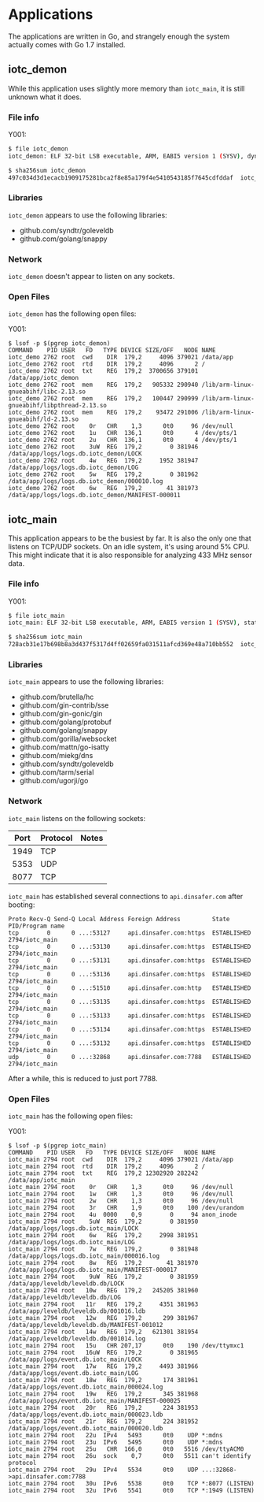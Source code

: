 # Applications

The applications are written in Go, and strangely enough the system actually comes with Go 1.7 installed.


## iotc_demon

While this application uses slightly more memory than `iotc_main`, it is still unknown what it does.


### File info

Y001:
```bash
$ file iotc_demon
iotc_demon: ELF 32-bit LSB executable, ARM, EABI5 version 1 (SYSV), dynamically linked, interpreter /lib/ld-linux-armhf.so.3, Go BuildID=2e4bcfdcdad47fb201ff66632407e15706f43abe, stripped

$ sha256sum iotc_demon
497c034d3d1ecacb1909175281bca2f8e85a179f4e5410543185f7645cdfddaf  iotc_demon
```

### Libraries

`iotc_demon` appears to use the following libraries:

* github.com/syndtr/goleveldb
* github.com/golang/snappy


### Network

`iotc_demon` doesn't appear to listen on any sockets.


### Open Files

`iotc_demon` has the following open files:

Y001:
```
$ lsof -p $(pgrep iotc_demon)
COMMAND    PID USER   FD   TYPE DEVICE SIZE/OFF   NODE NAME
iotc_demo 2762 root  cwd    DIR  179,2     4096 379021 /data/app
iotc_demo 2762 root  rtd    DIR  179,2     4096      2 /
iotc_demo 2762 root  txt    REG  179,2  3700656 379101 /data/app/iotc_demon
iotc_demo 2762 root  mem    REG  179,2   905332 290940 /lib/arm-linux-gnueabihf/libc-2.13.so
iotc_demo 2762 root  mem    REG  179,2   100447 290999 /lib/arm-linux-gnueabihf/libpthread-2.13.so
iotc_demo 2762 root  mem    REG  179,2    93472 291006 /lib/arm-linux-gnueabihf/ld-2.13.so
iotc_demo 2762 root    0r   CHR    1,3      0t0     96 /dev/null
iotc_demo 2762 root    1u   CHR  136,1      0t0      4 /dev/pts/1
iotc_demo 2762 root    2u   CHR  136,1      0t0      4 /dev/pts/1
iotc_demo 2762 root    3uW  REG  179,2        0 381946 /data/app/logs/logs.db.iotc_demon/LOCK
iotc_demo 2762 root    4w   REG  179,2     1952 381947 /data/app/logs/logs.db.iotc_demon/LOG
iotc_demo 2762 root    5w   REG  179,2        0 381962 /data/app/logs/logs.db.iotc_demon/000010.log
iotc_demo 2762 root    6w   REG  179,2       41 381973 /data/app/logs/logs.db.iotc_demon/MANIFEST-000011
```

## iotc_main

This application appears to be the busiest by far. It is also the only one that listens on TCP/UDP sockets. On an idle system, it's using around 5% CPU. This might indicate that it is also responsible for analyzing 433 MHz sensor data.

### File info

Y001:
```bash
$ file iotc_main
iotc_main: ELF 32-bit LSB executable, ARM, EABI5 version 1 (SYSV), statically linked, Go BuildID=6777c3c4a579d058626c5d708bf783959aafa98f, stripped

$ sha256sum iotc_main 
728acb31e17b698b8a3d437f5317d4ff02659fa031511afcd369e48a710bb552  iotc_main
```


### Libraries

`iotc_main` appears to use the following libraries:

* github.com/brutella/hc
* github.com/gin-contrib/sse
* github.com/gin-gonic/gin
* github.com/golang/protobuf
* github.com/golang/snappy
* github.com/gorilla/websocket
* github.com/mattn/go-isatty
* github.com/miekg/dns
* github.com/syndtr/goleveldb
* github.com/tarm/serial
* github.com/ugorji/go


### Network

`iotc_main` listens on the following sockets:

| Port | Protocol | Notes |
| ---- | -------- | ----- |
| 1949 | TCP      |
| 5353 | UDP      |
| 8077 | TCP      |

`iotc_main` has established several connections to `api.dinsafer.com` after booting:

```
Proto Recv-Q Send-Q Local Address Foreign Address         State       PID/Program name
tcp        0      0 ...:53127     api.dinsafer.com:https  ESTABLISHED 2794/iotc_main  
tcp        0      0 ...:53130     api.dinsafer.com:https  ESTABLISHED 2794/iotc_main  
tcp        0      0 ...:53131     api.dinsafer.com:https  ESTABLISHED 2794/iotc_main  
tcp        0      0 ...:53136     api.dinsafer.com:https  ESTABLISHED 2794/iotc_main  
tcp        0      0 ...:51510     api.dinsafer.com:http   ESTABLISHED 2794/iotc_main  
tcp        0      0 ...:53135     api.dinsafer.com:https  ESTABLISHED 2794/iotc_main  
tcp        0      0 ...:53133     api.dinsafer.com:https  ESTABLISHED 2794/iotc_main  
tcp        0      0 ...:53134     api.dinsafer.com:https  ESTABLISHED 2794/iotc_main  
tcp        0      0 ...:53132     api.dinsafer.com:https  ESTABLISHED 2794/iotc_main  
udp        0      0 ...:32868     api.dinsafer.com:7788   ESTABLISHED 2794/iotc_main  
```
After a while, this is reduced to just port 7788.

### Open Files

`iotc_main` has the following open files:

Y001:
```
$ lsof -p $(pgrep iotc_main)
COMMAND    PID USER   FD   TYPE DEVICE SIZE/OFF   NODE NAME
iotc_main 2794 root  cwd    DIR  179,2     4096 379021 /data/app
iotc_main 2794 root  rtd    DIR  179,2     4096      2 /
iotc_main 2794 root  txt    REG  179,2 12302920 282242 /data/app/iotc_main
iotc_main 2794 root    0r   CHR    1,3      0t0     96 /dev/null
iotc_main 2794 root    1w   CHR    1,3      0t0     96 /dev/null
iotc_main 2794 root    2w   CHR    1,3      0t0     96 /dev/null
iotc_main 2794 root    3r   CHR    1,9      0t0    100 /dev/urandom
iotc_main 2794 root    4u  0000    0,9        0     94 anon_inode
iotc_main 2794 root    5uW  REG  179,2        0 381950 /data/app/logs/logs.db.iotc_main/LOCK
iotc_main 2794 root    6w   REG  179,2     2998 381951 /data/app/logs/logs.db.iotc_main/LOG
iotc_main 2794 root    7w   REG  179,2        0 381948 /data/app/logs/logs.db.iotc_main/000016.log
iotc_main 2794 root    8w   REG  179,2       41 381970 /data/app/logs/logs.db.iotc_main/MANIFEST-000017
iotc_main 2794 root    9uW  REG  179,2        0 381959 /data/app/leveldb/leveldb.db/LOCK
iotc_main 2794 root   10w   REG  179,2   245205 381960 /data/app/leveldb/leveldb.db/LOG
iotc_main 2794 root   11r   REG  179,2     4351 381963 /data/app/leveldb/leveldb.db/001016.ldb
iotc_main 2794 root   12w   REG  179,2      299 381967 /data/app/leveldb/leveldb.db/MANIFEST-001012
iotc_main 2794 root   14w   REG  179,2   621301 381954 /data/app/leveldb/leveldb.db/001014.log
iotc_main 2794 root   15u   CHR 207,17      0t0    190 /dev/ttymxc1
iotc_main 2794 root   16uW  REG  179,2        0 381965 /data/app/logs/event.db.iotc_main/LOCK
iotc_main 2794 root   17w   REG  179,2     4493 381966 /data/app/logs/event.db.iotc_main/LOG
iotc_main 2794 root   18w   REG  179,2      174 381961 /data/app/logs/event.db.iotc_main/000024.log
iotc_main 2794 root   19w   REG  179,2      345 381968 /data/app/logs/event.db.iotc_main/MANIFEST-000025
iotc_main 2794 root   20r   REG  179,2      224 381953 /data/app/logs/event.db.iotc_main/000023.ldb
iotc_main 2794 root   21r   REG  179,2      224 381952 /data/app/logs/event.db.iotc_main/000020.ldb
iotc_main 2794 root   22u  IPv4   5493      0t0    UDP *:mdns 
iotc_main 2794 root   23u  IPv6   5495      0t0    UDP *:mdns 
iotc_main 2794 root   25u   CHR  166,0      0t0   5516 /dev/ttyACM0
iotc_main 2794 root   26u  sock    0,7      0t0   5511 can't identify protocol
iotc_main 2794 root   29u  IPv4   5534      0t0    UDP ...:32868->api.dinsafer.com:7788 
iotc_main 2794 root   30u  IPv6   5538      0t0    TCP *:8077 (LISTEN)
iotc_main 2794 root   32u  IPv6   5541      0t0    TCP *:1949 (LISTEN)
```
